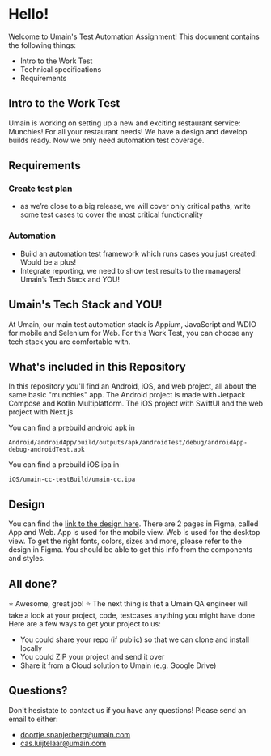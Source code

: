 # Hello!

Welcome to Umain's Test Automation Assignment! This document contains the following things:

- Intro to the Work Test
- Technical specifications
- Requirements

## Intro to the Work Test

Umain is working on setting up a new and exciting restaurant service: Munchies! For all your restaurant needs! We have a design and develop builds ready. Now we only need automation test coverage.

## Requirements

### Create test plan

- as we’re close to a big release, we will cover only critical paths, write some test cases to cover the most critical functionality

### Automation

- Build an automation test framework which runs cases you just created!
Would be a plus!
- Integrate reporting, we need to show test results to the managers!
Umain’s Tech Stack and YOU!

## Umain's Tech Stack and YOU!

At Umain, our main test automation stack is Appium, JavaScript and WDIO for mobile and Selenium for Web. For this Work Test, you can choose any tech stack you are comfortable with.

## What's included in this Repository

In this repository you'll find an Android, iOS, and web project, all about the same basic "munchies" app. The Android project is made with Jetpack Compose and Kotlin Multiplatform. The iOS project with SwiftUI and the web project with Next.js 

You can find a prebuild android apk in 
```
Android/androidApp/build/outputs/apk/androidTest/debug/androidApp-debug-androidTest.apk
```

You can find a prebuild iOS ipa in 
```
iOS/umain-cc-testBuild/umain-cc.ipa
```



## Design
You can find the [link to the design here](https://www.figma.com/file/263XJno7ii0uEaarJP9Ydw/Umain-Tech-Case?type=design&node-id=27%3A5682&mode=design&t=BPI3BgkmmHVtTdCb-1).
There are 2 pages in Figma, called App and Web. App is used for the mobile view. Web is used for the desktop view.
To get the right fonts, colors, sizes and more, please refer to the design in Figma. You should be able to get this info from the components and styles.

## All done?

:star: Awesome, great job! :star:
The next thing is that a Umain QA engineer will take a look at your project, code, testcases anything you might have done
Here are a few ways to get your project to us:

- You could share your repo (if public) so that we can clone and install locally
- You could ZIP your project and send it over
- Share it from a Cloud solution to Umain (e.g. Google Drive)

## Questions?

Don't hesistate to contact us if you have any questions! Please send an email to either:

- doortje.spanjerberg@umain.com
- cas.luijtelaar@umain.com
